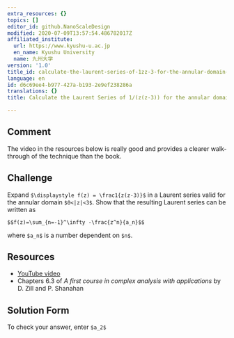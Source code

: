 ```yaml
---
extra_resources: {}
topics: []
editor_id: github.NanoScaleDesign
modified: 2020-07-09T13:57:54.486782017Z
affiliated_institute:
  url: https://www.kyushu-u.ac.jp
  en_name: Kyushu University
  name: 九州大学
version: '1.0'
title_id: calculate-the-laurent-series-of-1zz-3-for-the-annular-domain-0z3
language: en
id: d6c69ee4-b977-427a-b193-2e9ef238286a
translations: {}
title: Calculate the Laurent Series of 1/(z(z-3)) for the annular domain 0<|z|<3

---
```


## Comment
The video in the resources below is really good and provides a clearer walk-through of the technique than the book. 

## Challenge
Expand `$\displaystyle f(z) = \frac1{z(z-3)}$` in a Laurent series valid for the annular domain `$0<|z|<3$`. Show that the resulting Laurent series can be written as

`$$f(z)=\sum_{n=-1}^\infty -\frac{z^n}{a_n}$$`

where `$a_n$` is a number dependent on `$n$`.

## Resources
- [YouTube video](https://www.youtube.com/watch?v=LJrP5PCCpTI&list=PLi7yHjesblV0sSfZzWdSUXGO683n_nJdQ&index=31)
- Chapters 6.3 of *A first course in complex analysis with applications* by D. Zill and P. Shanahan


## Solution Form
To check your answer, enter `$a_2$`